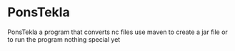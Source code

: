 # PonsTekla
PonsTekla a program that converts nc files
use maven to create a jar file or to run the program
nothing special yet


